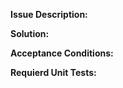 **Issue Description:**

[//]: <> (fill in / leave empty)

**Solution:**

[//]: <> (fill in / leave empty)

**Acceptance Conditions:**

[//]: <> (fill in / leave empty)

**Requierd Unit Tests:**

[//]: <> (fill in / leave empty)

